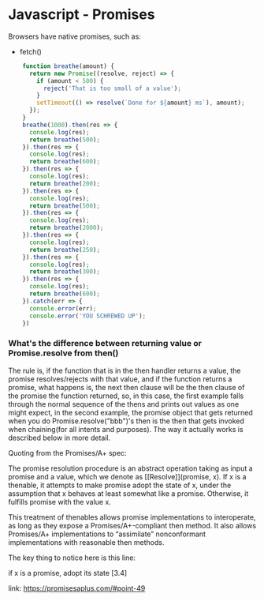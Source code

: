 <title>javascript - promises</title>

# Javascript - Promises

Browsers have native promises, such as:
* fetch()


```javascript
    function breathe(amount) {
      return new Promise((resolve, reject) => {
        if (amount < 500) {
          reject('That is too small of a value');
        }
        setTimeout(() => resolve(`Done for ${amount} ms`), amount);
      });
    }
    breathe(1000).then(res => {
      console.log(res);
      return breathe(500);
    }).then(res => {
      console.log(res);
      return breathe(600);
    }).then(res => {
      console.log(res);
      return breathe(200);
    }).then(res => {
      console.log(res);
      return breathe(500);
    }).then(res => {
      console.log(res);
      return breathe(2000);
    }).then(res => {
      console.log(res);
      return breathe(250);
    }).then(res => {
      console.log(res);
      return breathe(300);
    }).then(res => {
      console.log(res);
      return breathe(600);
    }).catch(err => {
      console.error(err);
      console.error('YOU SCHREWED UP');
    })
```

### What's the difference between returning value or Promise.resolve from then()

The rule is, if the function that is in the then handler returns a value, the promise resolves/rejects with that value, and if the function returns a promise, what happens is, the next then clause will be the then clause of the promise the function returned, so, in this case, the first example falls through the normal sequence of the thens and prints out values as one might expect, in the second example, the promise object that gets returned when you do Promise.resolve("bbb")'s then is the then that gets invoked when chaining(for all intents and purposes). The way it actually works is described below in more detail.

Quoting from the Promises/A+ spec:

The promise resolution procedure is an abstract operation taking as input a promise and a value, which we denote as [[Resolve]](promise, x). If x is a thenable, it attempts to make promise adopt the state of x, under the assumption that x behaves at least somewhat like a promise. Otherwise, it fulfills promise with the value x.

This treatment of thenables allows promise implementations to interoperate, as long as they expose a Promises/A+-compliant then method. It also allows Promises/A+ implementations to “assimilate” nonconformant implementations with reasonable then methods.

The key thing to notice here is this line:

if x is a promise, adopt its state [3.4]

link: https://promisesaplus.com/#point-49